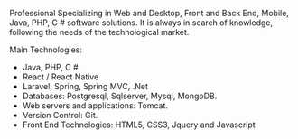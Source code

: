 Professional Specializing in Web and Desktop, Front and Back End, Mobile, Java, PHP, C # software solutions. It is always in search of knowledge, following the needs of the technological market.

Main Technologies:
- Java, PHP, C #
- React / React Native
- Laravel, Spring, Spring MVC, .Net
 - Databases: Postgresql, Sqlserver, Mysql, MongoDB.
- Web servers and applications: Tomcat.
- Version Control: Git.
- Front End Technologies: HTML5, CSS3, Jquery and Javascript
